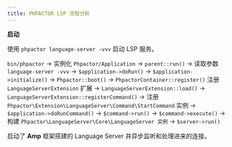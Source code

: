 ```yaml
---
title: PHPACTOR LSP 流程分析
---
```

**启动**

使用 `phpactor language-server -vvv` 启动 LSP 服务。

`bin/phpactor` -> 实例化 `Phpactor/Application` -> `parent::run()` ->
读取参数 `language-server -vvv` -> ``$application->doRun()`` ->
``$application->initialize()`` -> `Phpactor::boot()` -> `PhpactorContainer::register()`
注册 `LanguageServerExtension` 扩展 -> `LanguageServerExtension::load()` ->
`LanguageServerExtension::registerCommand()` -> 注册
`Phpactor\Extension\LanguageServer\Command\StartCommand` 实例 ->
`$application->doRunCommand()` -> `$command->run()` -> `$command->execute()` ->
构建 `Phpactor\LanguageServer\Core\LanguageServer 实例` -> `$server->run()`

启动了 **Amp** 框架搭建的 Language Server 并异步监听和处理进来的连接。
